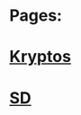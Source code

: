
<div class="home">
   <h1 class="page-heading">Pages:</h1>

# [Kryptos](./kryptos/home.md)
# [SD](./SD/README.md)

</div>
